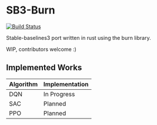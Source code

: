 # SB3-Burn

[![Build Status](https://github.com/will-maclean/sb3-burn/actions/workflows/rust.yml/badge.svg)](https://github.com/will-maclean/sb3-burn/actions/workflows/rust.yml)

Stable-baselines3 port written in rust using the burn library.

WIP, contributors welcome :)

## Implemented Works

| Algorithm | Implementation |
| --------- | -------------- |
| DQN       | In Progress    |
| SAC       | Planned        |
| PPO       | Planned        |

